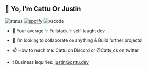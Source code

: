 ## 👋 Yo, I’m Cattu Or Justin
![status](https://api.statusbadges.me/badge/status/539144993571602433?simple=true) [![spotify](https://api.statusbadges.me/badge/spotify/539144993571602433)](https://api.statusbadges.me/openspotify/539144993571602433) ![vscode](https://api.statusbadges.me/badge/vscode/539144993571602433)
- 👀 Your average ✨ Fullstack ✨ self-taught dev
- 💞️ I’m looking to collaborate on anything & Build further projects!


- 📫 How to reach me: Cattu on Discord or @Cattu_cs on twitter 

- ❗ Business Inquiries: justin@cattu.dev
